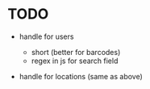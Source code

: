 TODO
====

* handle for users
  * short (better for barcodes)
  * regex in js for search field

* handle for locations (same as above)
  